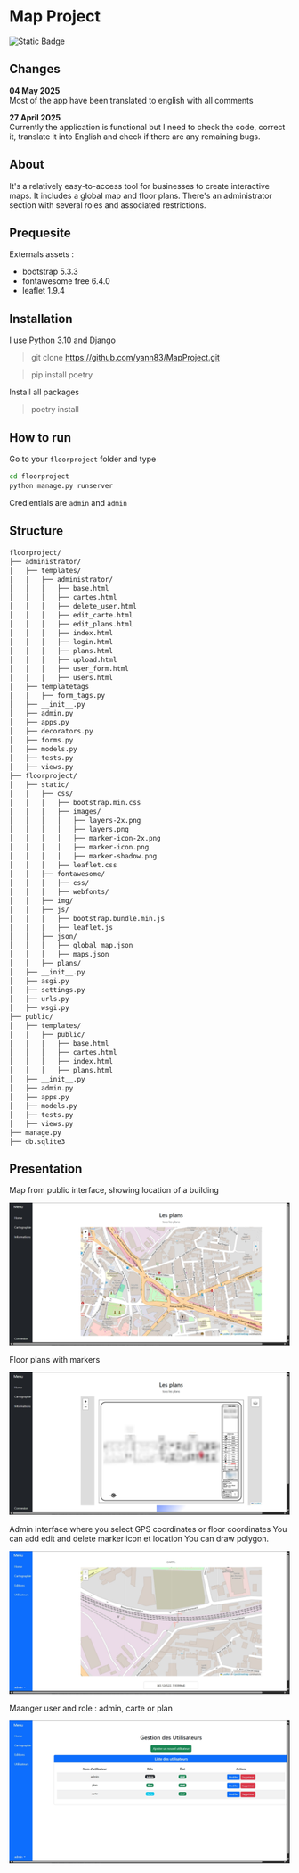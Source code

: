# Map Project

![Static Badge](https://img.shields.io/badge/status-b%C3%AAta-orange)

## Changes

__04 May 2025__ <br>
Most of the app have been translated to english with all comments

__27 April 2025__ <br>
Currently the application is functional but I need to check the code, correct it, translate it into English and check if there are any remaining bugs.

## About

It's a relatively easy-to-access tool for businesses to create interactive maps. It includes a global map and floor plans.
There's an administrator section with several roles and associated restrictions.

## Prequesite

Externals assets :

 - bootstrap 5.3.3
 - fontawesome free 6.4.0
 - leaflet 1.9.4
 
## Installation

I use Python 3.10 and Django

> git clone https://github.com/yann83/MapProject.git

> pip install poetry
 
Install all packages

> poetry install

## How to run

Go to your `floorproject` folder and type

```bash
cd floorproject
python manage.py runserver
```

Credientials are `admin` and `admin`

## Structure 
 
```
floorproject/
├── administrator/
│   ├── templates/
│   │   ├── administrator/
│   │   │   ├── base.html
│   │   │   ├── cartes.html
│   │   │   ├── delete_user.html
│   │   │   ├── edit_carte.html
│   │   │   ├── edit_plans.html
│   │   │   ├── index.html
│   │   │   ├── login.html
│   │   │   ├── plans.html
│   │   │   ├── upload.html
│   │   │   ├── user_form.html
│   │   │   ├── users.html
│   ├── templatetags
│   │   ├── form_tags.py
│   ├── __init__.py
│   ├── admin.py
│   ├── apps.py
│   ├── decorators.py
│   ├── forms.py
│   ├── models.py
│   ├── tests.py
│   ├── views.py
├── floorproject/
│   ├── static/
│   │   ├── css/
│   │   │   ├── bootstrap.min.css
│   │   │   ├── images/
│   │   │   │   ├── layers-2x.png
│   │   │   │   ├── layers.png
│   │   │   │   ├── marker-icon-2x.png
│   │   │   │   ├── marker-icon.png
│   │   │   │   ├── marker-shadow.png
│   │   │   ├── leaflet.css
│   │   ├── fontawesome/
│   │   │   ├── css/
│   │   │   ├── webfonts/
│   │   ├── img/
│   │   ├── js/
│   │   │   ├── bootstrap.bundle.min.js
│   │   │   ├── leaflet.js
│   │   ├── json/
│   │   │   ├── global_map.json
│   │   │   ├── maps.json
│   │   ├── plans/
│   ├── __init__.py
│   ├── asgi.py
│   ├── settings.py
│   ├── urls.py
│   ├── wsgi.py
├── public/
│   ├── templates/
│   │   ├── public/
│   │   │   ├── base.html
│   │   │   ├── cartes.html
│   │   │   ├── index.html
│   │   │   ├── plans.html
│   ├── __init__.py
│   ├── admin.py
│   ├── apps.py
│   ├── models.py
│   ├── tests.py
│   ├── views.py
├── manage.py
├── db.sqlite3
```

## Presentation

Map from public interface, showing location of a building

![public_map](./img/02.jpg)

Floor plans with markers

![public_floorplan](./img/03.jpg)

Admin interface where you select GPS coordinates or floor coordinates
You can add edit and delete marker icon et location
You can draw polygon.

![admin_menu](./img/04.jpg)

Maanger user and role : admin, carte or plan

![admin_users](./img/01.jpg)